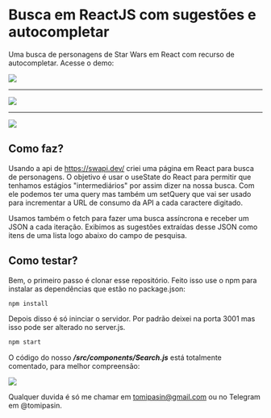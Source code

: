 # Busca em ReactJS com sugestões e autocompletar
Uma busca de personagens de Star Wars em React com recurso de autocompletar.
Acesse o demo: 

<img src="https://tomipasin.com/assets/img/StarWars3.png" />
<hr/>
<img src="https://tomipasin.com/assets/img/StarWars2.png" />
<hr/>
<img src="https://tomipasin.com/assets/img/StarWars1.png" />

## Como faz?
Usando a api de <a href="https://swapi.dev/">https://swapi.dev/</a> criei uma página em React para busca de personagens. O objetivo é usar o useState do React para permitir que tenhamos estágios "intermediários" por assim dizer na nossa busca. Com ele podemos ter uma query mas também um setQuery que vai ser usado para incrementar a URL de consumo da API a cada caractere digitado.

Usamos também o fetch para fazer uma busca assíncrona e receber um JSON a cada iteração. Exibimos as sugestões extraídas desse JSON como itens de uma lista logo abaixo do campo de pesquisa.

## Como testar?
Bem, o primeiro passo é clonar esse repositório.
Feito isso use o npm para instalar as dependências que estão no package.json:

```sh
npm install
```

Depois disso é só ininciar o servidor. Por padrão deixei na porta 3001 mas isso pode ser alterado no server.js.

```sh
npm start
```

O código do nosso <strong><i>/src/components/Search.js</i></strong> está totalmente comentado, para melhor compreensão:

<img src="https://tomipasin.com/assets/img/StarWarsCarbon.png" />

Qualquer duvida é só me chamar em tomipasin@gmail.com ou no Telegram em @tomipasin.
